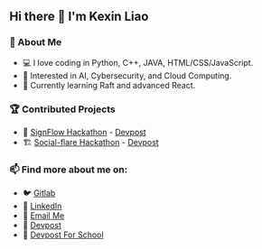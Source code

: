 ## Hi there 👋 I'm Kexin Liao

<!--
**COCO0511/COCO0511** is a ✨ _special_ ✨ repository because its `README.md` (this file) appears on your GitHub profile.

Here are some ideas to get you started:

- 🔭 I’m currently working on ...
- 🌱 I’m currently learning ...
- 👯 I’m looking to collaborate on ...
- 🤔 I’m looking for help with ...
- 💬 Ask me about ...
- 📫 How to reach me: ...
- 😄 Pronouns: ...
- ⚡ Fun fact: ...
- 🌐 [My Personal Website](https://yourwebsite.com)
-->
### 🚀 About Me
- 💻 I love coding in Python, C++, JAVA, HTML/CSS/JavaScript.
- 🔬 Interested in AI, Cybersecurity, and Cloud Computing.
- 🌱 Currently learning Raft and advanced React.

### 🏆 Contributed Projects
- 🚀 [SignFlow Hackathon](https://github.com/Remi12138/SignFlow_hackathon2025) - [Devpost](https://devpost.com/software/signflow-live-asl-interpretation-learning)
- 🏗 [Social-flare Hackathon](https://github.com/xxyen/social-flare) - [Devpost](https://devpost.com/software/social-flare)

### 📫 Find more about me on:
- 🐦 [Gitlab](https://gitlab.oit.duke.edu/dashboard/projects)
- 💼 [LinkedIn](https://www.linkedin.com/in/kexin-liao-7b7298273)
- 📧 [Email Me](mailto:kl460@duke.edu)
- 🌱 [Devpost](https://devpost.com/COCO0511?ref_content=user-portfolio&ref_feature=portfolio&ref_medium=global-nav)
- 🌱 [Devpost For School](https://devpost.com/kl460?ref_content=user-portfolio&ref_feature=portfolio&ref_medium=global-nav)


